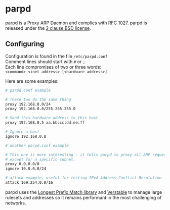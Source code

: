 # parpd

parpd is a Proxy ARP Daemon and complies with
[RFC 1027](http://tools.ietf.org/html/rfc1027).
parpd is released under the
[2 clause BSD license](http://www.freebsd.org/copyright/freebsd-license.html).

## Configuring

Configuration is found in the file `/etc/parpd.conf`  
Comment lines should start with `#` or `;`  
Each line compromises of two or three words:  
`<command> <inet address> [<hardware address>]`

Here are some examples:

```sh
# parpd.conf example

# These two do the same thing
proxy 192.168.0.0/24
proxy 192.168.0.0/255.255.255.0

# Send this hardware address to this host
proxy 192.168.0.5 aa:bb:cc:dd:ee:ff

# Ignore a host
ignore 192.168.0.8
```

```sh
# another parpd.conf example

# This one is more interesting - it tells parpd to proxy all ARP requests
# except for a specific subnet.
proxy 0.0.0.0/0
ignore 10.0.0.0/24
```

```sh
# attack example, useful for testing IPv4 Address Conflict Resolution
attack 169.254.0.0/16
```

parpd uses the [Longest Prefix Match library](https://github.com/rmind/liblpm)
and [Verstable](https://github.com/JacksonAllan/Verstable) to manage
large rulesets and addresses so it remains performant in the most challenging
of networks.

